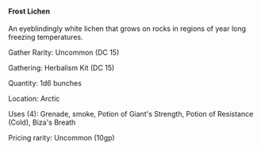 #### Frost Lichen
An eyeblindingly white lichen that grows on rocks in regions of year long freezing temperatures.

Gather Rarity: Uncommon (DC 15)

Gathering: Herbalism Kit (DC 15)

Quantity: 1d6 bunches

Location: Arctic

Uses (4): Grenade, smoke, Potion of Giant's Strength, Potion of Resistance (Cold), Biza's Breath

Pricing rarity: Uncommon (10gp)